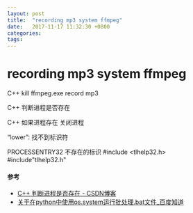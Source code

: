 ```yaml
---
layout: post
title:  "recording mp3 system ffmpeg"
date:   2017-11-17 11:32:30 +0800
categories:  
tags: 
---
```


# recording mp3 system ffmpeg #

C++ kill ffmpeg.exe
record mp3

C++ 判断进程是否存在

C++ 如果进程存在 关闭进程


“lower”: 找不到标识符



PROCESSENTRY32 不存在的标识
#include <tlhelp32.h> 
#include"tlhelp32.h"


#### 参考 ####

* [C++ 判断进程是否存在 - CSDN博客](http://blog.csdn.net/zhensoft163/article/details/7967993)
* [关于在python中使用os.system运行批处理.bat文件_百度知道](https://zhidao.baidu.com/question/1430797217169664779.html)


